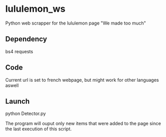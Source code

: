 # lululemon_ws
Python web scrapper for the lululemon page "We made too much"

## Dependency
bs4
requests

## Code
Current url is set to french webpage, but might work for other languages aswell

## Launch
python Detector.py

The program will ouput only new items that were added to the page since the last execution of this script.